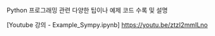 Python 프로그래밍 관련 다양한 팁이나 예제 코드 수록 및 설명


[Youtube 강의 - Example_Sympy.ipynb]
https://youtu.be/ztzI2mmILno
